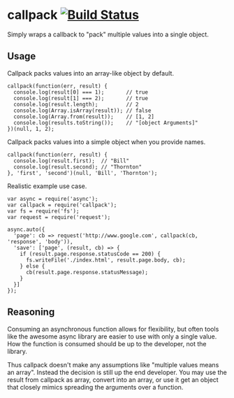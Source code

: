 callpack [![Build Status](https://travis-ci.org/CodeMan99/callpack.svg?branch=master)](https://travis-ci.org/CodeMan99/callpack)
========

Simply wraps a callback to "pack" multiple values into a single object.

Usage
-----

Callpack packs values into an array-like object by default.

    callpack(function(err, result) {
      console.log(result[0] === 1);       // true
      console.log(result[1] === 2);       // true
      console.log(result.length);         // 2
      console.log(Array.isArray(result)); // false
      console.log(Array.from(result));    // [1, 2]
      console.log(results.toString());    // "[object Arguments]"
    })(null, 1, 2);

Callpack packs values into a simple object when you provide names.

    callpack(function(err, result) {
      console.log(result.first);  // "Bill"
      console.log(result.second); // "Thornton"
    }, 'first', 'second')(null, 'Bill', 'Thornton');

Realistic example use case.

    var async = require('async');
    var callpack = require('callpack');
    var fs = require('fs');
    var request = require('request');

    async.auto({
      'page': cb => request('http://www.google.com', callpack(cb, 'response', 'body')),
      'save': ['page', (result, cb) => {
        if (result.page.response.statusCode == 200) {
          fs.writeFile('./index.html', result.page.body, cb);
        } else {
          cb(result.page.response.statusMessage);
        }
      }]
    });

Reasoning
---------

Consuming an asynchronous function allows for flexibility, but often tools like
the awesome async library are easier to use with only a single value. How the
function is consumed should be up to the developer, not the library.

Thus callpack doesn't make any assumptions like "multiple values means an array".
Instead the decision is still up the end developer. You may use the result from
callpack as array, convert into an array, or use it get an object that closely
mimics spreading the arguments over a function.
